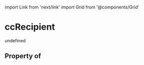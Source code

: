 import Link from 'next/link'
import Grid from '@components/Grid'

# ccRecipient

undefined

## Property of



